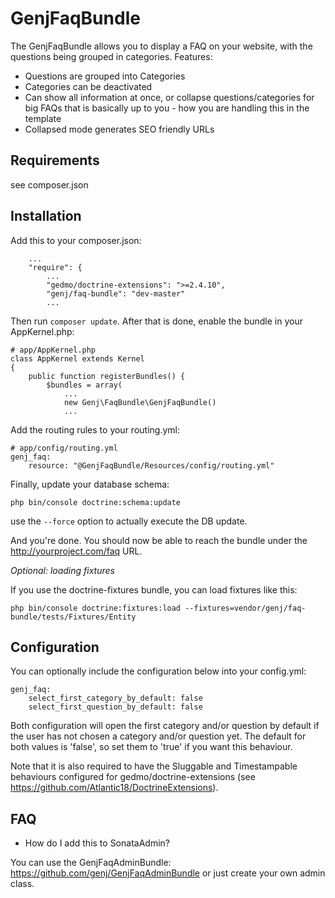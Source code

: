# GenjFaqBundle

The GenjFaqBundle allows you to display a FAQ on your website, with the questions being grouped in categories. Features:

* Questions are grouped into Categories
* Categories can be deactivated
* Can show all information at once, or collapse questions/categories for big FAQs
 that is basically up to you - how you are handling this in the template
* Collapsed mode generates SEO friendly URLs



## Requirements

see composer.json


## Installation

Add this to your composer.json:

```
    ...
    "require": {
        ...
        "gedmo/doctrine-extensions": ">=2.4.10",
        "genj/faq-bundle": "dev-master"
        ...
```

Then run `composer update`. After that is done, enable the bundle in your AppKernel.php:

```
# app/AppKernel.php
class AppKernel extends Kernel
{
    public function registerBundles() {
        $bundles = array(
            ...
            new Genj\FaqBundle\GenjFaqBundle()
            ...
```

Add the routing rules to your routing.yml:

```
# app/config/routing.yml
genj_faq:
    resource: "@GenjFaqBundle/Resources/config/routing.yml"
```

Finally, update your database schema:

```
php bin/console doctrine:schema:update
```

use the ```--force``` option to actually execute the DB update.

And you're done. You should now be able to reach the bundle under the http://yourproject.com/faq URL.


*Optional: loading fixtures*

If you use the doctrine-fixtures bundle, you can load fixtures like this:

```
php bin/console doctrine:fixtures:load --fixtures=vendor/genj/faq-bundle/tests/Fixtures/Entity
```


## Configuration

You can optionally include the configuration below into your config.yml:

```
genj_faq:
    select_first_category_by_default: false
    select_first_question_by_default: false
```

Both configuration will open the first category and/or question by default if the user has not
chosen a category and/or question yet. The default for both values is 'false', so set them
to 'true' if you want this behaviour.

Note that it is also required to have the Sluggable and Timestampable behaviours configured for
gedmo/doctrine-extensions (see https://github.com/Atlantic18/DoctrineExtensions).


## FAQ

* How do I add this to SonataAdmin?

You can use the GenjFaqAdminBundle:
https://github.com/genj/GenjFaqAdminBundle
or just create your own admin class.
